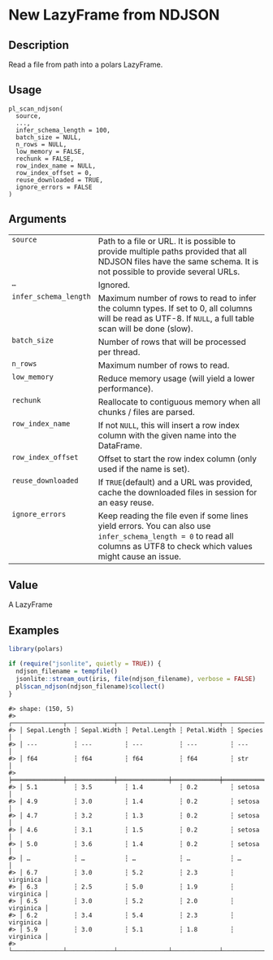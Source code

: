 

# New LazyFrame from NDJSON

## Description

Read a file from path into a polars LazyFrame.

## Usage

<pre><code class='language-R'>pl_scan_ndjson(
  source,
  ...,
  infer_schema_length = 100,
  batch_size = NULL,
  n_rows = NULL,
  low_memory = FALSE,
  rechunk = FALSE,
  row_index_name = NULL,
  row_index_offset = 0,
  reuse_downloaded = TRUE,
  ignore_errors = FALSE
)
</code></pre>

## Arguments

<table>
<tr>
<td style="white-space: nowrap; font-family: monospace; vertical-align: top">
<code id="source">source</code>
</td>
<td>
Path to a file or URL. It is possible to provide multiple paths provided
that all NDJSON files have the same schema. It is not possible to
provide several URLs.
</td>
</tr>
<tr>
<td style="white-space: nowrap; font-family: monospace; vertical-align: top">
<code id="...">…</code>
</td>
<td>
Ignored.
</td>
</tr>
<tr>
<td style="white-space: nowrap; font-family: monospace; vertical-align: top">
<code id="infer_schema_length">infer_schema_length</code>
</td>
<td>
Maximum number of rows to read to infer the column types. If set to 0,
all columns will be read as UTF-8. If <code>NULL</code>, a full table
scan will be done (slow).
</td>
</tr>
<tr>
<td style="white-space: nowrap; font-family: monospace; vertical-align: top">
<code id="batch_size">batch_size</code>
</td>
<td>
Number of rows that will be processed per thread.
</td>
</tr>
<tr>
<td style="white-space: nowrap; font-family: monospace; vertical-align: top">
<code id="n_rows">n_rows</code>
</td>
<td>
Maximum number of rows to read.
</td>
</tr>
<tr>
<td style="white-space: nowrap; font-family: monospace; vertical-align: top">
<code id="low_memory">low_memory</code>
</td>
<td>
Reduce memory usage (will yield a lower performance).
</td>
</tr>
<tr>
<td style="white-space: nowrap; font-family: monospace; vertical-align: top">
<code id="rechunk">rechunk</code>
</td>
<td>
Reallocate to contiguous memory when all chunks / files are parsed.
</td>
</tr>
<tr>
<td style="white-space: nowrap; font-family: monospace; vertical-align: top">
<code id="row_index_name">row_index_name</code>
</td>
<td>
If not <code>NULL</code>, this will insert a row index column with the
given name into the DataFrame.
</td>
</tr>
<tr>
<td style="white-space: nowrap; font-family: monospace; vertical-align: top">
<code id="row_index_offset">row_index_offset</code>
</td>
<td>
Offset to start the row index column (only used if the name is set).
</td>
</tr>
<tr>
<td style="white-space: nowrap; font-family: monospace; vertical-align: top">
<code id="reuse_downloaded">reuse_downloaded</code>
</td>
<td>
If <code>TRUE</code>(default) and a URL was provided, cache the
downloaded files in session for an easy reuse.
</td>
</tr>
<tr>
<td style="white-space: nowrap; font-family: monospace; vertical-align: top">
<code id="ignore_errors">ignore_errors</code>
</td>
<td>
Keep reading the file even if some lines yield errors. You can also use
<code>infer_schema_length = 0</code> to read all columns as UTF8 to
check which values might cause an issue.
</td>
</tr>
</table>

## Value

A LazyFrame

## Examples

``` r
library(polars)

if (require("jsonlite", quietly = TRUE)) {
  ndjson_filename = tempfile()
  jsonlite::stream_out(iris, file(ndjson_filename), verbose = FALSE)
  pl$scan_ndjson(ndjson_filename)$collect()
}
```

    #> shape: (150, 5)
    #> ┌──────────────┬─────────────┬──────────────┬─────────────┬───────────┐
    #> │ Sepal.Length ┆ Sepal.Width ┆ Petal.Length ┆ Petal.Width ┆ Species   │
    #> │ ---          ┆ ---         ┆ ---          ┆ ---         ┆ ---       │
    #> │ f64          ┆ f64         ┆ f64          ┆ f64         ┆ str       │
    #> ╞══════════════╪═════════════╪══════════════╪═════════════╪═══════════╡
    #> │ 5.1          ┆ 3.5         ┆ 1.4          ┆ 0.2         ┆ setosa    │
    #> │ 4.9          ┆ 3.0         ┆ 1.4          ┆ 0.2         ┆ setosa    │
    #> │ 4.7          ┆ 3.2         ┆ 1.3          ┆ 0.2         ┆ setosa    │
    #> │ 4.6          ┆ 3.1         ┆ 1.5          ┆ 0.2         ┆ setosa    │
    #> │ 5.0          ┆ 3.6         ┆ 1.4          ┆ 0.2         ┆ setosa    │
    #> │ …            ┆ …           ┆ …            ┆ …           ┆ …         │
    #> │ 6.7          ┆ 3.0         ┆ 5.2          ┆ 2.3         ┆ virginica │
    #> │ 6.3          ┆ 2.5         ┆ 5.0          ┆ 1.9         ┆ virginica │
    #> │ 6.5          ┆ 3.0         ┆ 5.2          ┆ 2.0         ┆ virginica │
    #> │ 6.2          ┆ 3.4         ┆ 5.4          ┆ 2.3         ┆ virginica │
    #> │ 5.9          ┆ 3.0         ┆ 5.1          ┆ 1.8         ┆ virginica │
    #> └──────────────┴─────────────┴──────────────┴─────────────┴───────────┘
